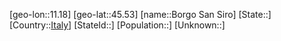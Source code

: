 ﻿---
location: [45.53,11.18]
type: City
tags:
- geo/City


SpocWebEntityId: 29278
isDeleted: false
confidential: public

---
[geo-lon::11.18]
[geo-lat::45.53]
[name::Borgo San Siro]
[State::]
[Country::[Italy](geo/Continent/Europe/Italy.md)]
[StateId::]
[Population::]
[Unknown::]

